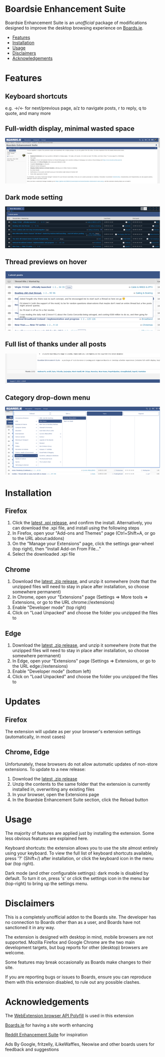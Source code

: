 # Boardsie Enhancement Suite
Boardsie Enhancement Suite is an *unofficial* package of modifications designed to improve the desktop browsing experience on [Boards.ie](https://www.boards.ie).

* [Features](#features)
* [Installation](#installation)
* [Usage](#usage)
* [Disclaimers](#disclaimers)
* [Acknowledgements](#acknowledgements)

# Features
## Keyboard shortcuts
e.g. →/← for next/previous page, a/z to navigate posts, r to reply, q to quote, and many more

## Full-width display, minimal wasted space
![Full-width display](images/screenshot-full-width.png)

## Dark mode setting
![Dark mode](images/screenshot-dark-mode.png)

## Thread previews on hover
![Thread previews](images/screenshot-preview.png)

## Full list of thanks under all posts
![Thanks list](images/screenshot-thanks.png)

## Category drop-down menu
![Category menu](images/screenshot-category-menu.png)

# Installation
## Firefox
1. Click the [latest .xpi release](https://github.com/28064212/boardsie-enhancement-suite/releases/latest/download/boardsie-enhancement-suite.xpi), and confirm the install. Alternatively, you can download the .xpi file, and install using the following steps
1. In Firefox, open your "Add-ons and Themes" page (Ctrl+Shift+A, or go to the URL about:addons)
1. On the "Manage your Extensions" page, click the settings gear-wheel (top right), then "Install Add-on From File..."
1. Select the downloaded .xpi file

## Chrome
1. Download the [latest .zip release](https://github.com/28064212/boardsie-enhancement-suite/releases/latest/download/boardsie-enhancement-suite.zip), and unzip it somewhere (note that the unzipped files will need to stay in place after installation, so choose somewhere permanent)
1. In Chrome, open your "Extensions" page (Settings => More tools => Extensions, or go to the URL chrome://extensions)
1. Enable "Developer mode" (top right)
1. Click on "Load Unpacked" and choose the folder you unzipped the files to

## Edge
1. Download the [latest .zip release](https://github.com/28064212/boardsie-enhancement-suite/releases/latest/download/boardsie-enhancement-suite.zip), and unzip it somewhere (note that the unzipped files will need to stay in place after installation, so choose somewhere permanent)
1. In Edge, open your "Extensions" page (Settings => Extensions, or go to the URL edge://extensions)
1. Enable "Developer mode" (bottom left)
1. Click on "Load Unpacked" and choose the folder you unzipped the files to

# Updates
## Firefox
The extension will update as per your browser's extension settings (automatically, in most cases)

## Chrome, Edge
Unfortunately, these browsers do not allow automatic updates of non-store extensions. To update to a new release:
1. Download the [latest .zip release](https://github.com/28064212/boardsie-enhancement-suite/releases/latest/download/boardsie-enhancement-suite.zip)
1. Unzip the contents to the same folder that the extension is currently installed in, overwriting any existing files
1. In your browser, open the Extensions page
1. In the Boardsie Enhancement Suite section, click the Reload button

# Usage
The majority of features are applied just by installing the extension. Some less obvious features are explained here.

Keyboard shortcuts: the extension allows you to use the site almost entirely using your keyboard. To view the full list of keyboard shortcuts available, press '?' (Shift+/) after installation, or click the keyboard icon in the menu bar (top right).

Dark mode (and other configurable settings): dark mode is disabled by default. To turn it on, press 's' or click the settings icon in the menu bar (top-right) to bring up the settings menu.

# Disclaimers
This is a completely unofficial addon to the Boards site. The developer has no connection to Boards other than as a user, and Boards have not sanctioned it in any way.

The extension is designed with desktop in mind, mobile browsers are not supported. Mozilla Firefox and Google Chrome are the two main development targets, but bug reports for other (desktop) browsers are welcome.

Some features may break occasionally as Boards make changes to their site.

If you are reporting bugs or issues to Boards, ensure you can reproduce them with this extension disabled, to rule out any possible clashes.

# Acknowledgements
The [WebExtension browser API Polyfill](https://github.com/mozilla/webextension-polyfill) is used in this extension

[Boards.ie](https://www.boards.ie) for having a site worth enhancing

[Reddit Enhancement Suite](https://redditenhancementsuite.com/) for inspiration

Ads By Google, fritzelly, iLikeWaffles, Neowise and other boards users for feedback and suggestions